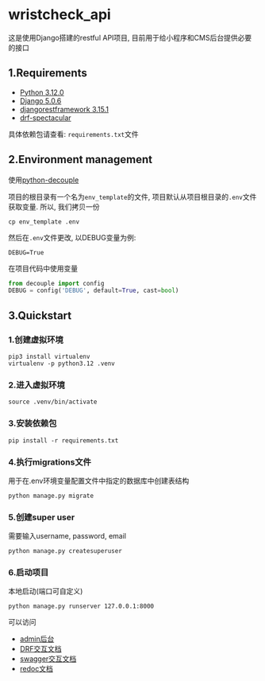 # wristcheck_api

这是使用Django搭建的restful API项目, 目前用于给小程序和CMS后台提供必要的接口

## 1.Requirements

- [Python 3.12.0](https://www.python.org/)
- [Django 5.0.6](https://www.djangoproject.com/)
- [djangorestframework 3.15.1](https://www.django-rest-framework.org/)
- [drf-spectacular](https://drf-spectacular.readthedocs.io/en/latest/)

具体依赖包请查看: `requirements.txt`文件


## 2.Environment management

使用[python-decouple](https://github.com/HBNetwork/python-decouple)

项目的根目录有一个名为`env_template`的文件, 项目默认从项目根目录的`.env`文件获取变量. 
所以, 我们拷贝一份

```shell
cp env_template .env
```

然后在`.env`文件更改, 以DEBUG变量为例:

```
DEBUG=True
```

在项目代码中使用变量

```python
from decouple import config
DEBUG = config('DEBUG', default=True, cast=bool)
```

## 3.Quickstart

### 1.创建虚拟环境

```shell
pip3 install virtualenv
virtualenv -p python3.12 .venv
```

### 2.进入虚拟环境

```shell
source .venv/bin/activate 
```

### 3.安装依赖包

```shell
pip install -r requirements.txt
```

### 4.执行migrations文件

用于在.env环境变量配置文件中指定的数据库中创建表结构

```shell
python manage.py migrate
```

### 5.创建super user

需要输入username, password, email

```shell
python manage.py createsuperuser
```

### 6.启动项目

本地启动(端口可自定义)

```shell
python manage.py runserver 127.0.0.1:8000
```

可以访问

- [admin后台](https://1a83-2408-824e-1514-9830-189d-8641-287f-5df2.ngrok-free.app/admin/)
- [DRF交互文档](https://1a83-2408-824e-1514-9830-189d-8641-287f-5df2.ngrok-free.app/)
- [swagger交互文档](https://1a83-2408-824e-1514-9830-189d-8641-287f-5df2.ngrok-free.app/doc/swagger/#/)
- [redoc文档](https://1a83-2408-824e-1514-9830-189d-8641-287f-5df2.ngrok-free.app/doc/redoc/)

